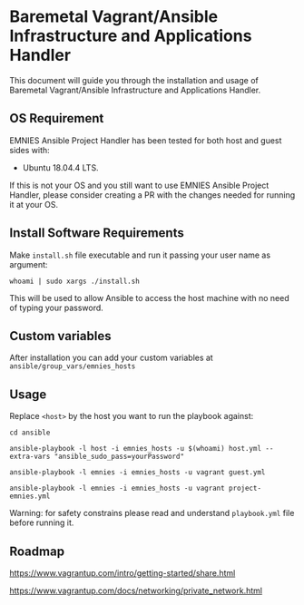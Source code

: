 # Baremetal Vagrant/Ansible Infrastructure and Applications Handler

This document will guide you through the installation and usage of Baremetal Vagrant/Ansible Infrastructure and Applications Handler. 


## OS Requirement

EMNIES Ansible Project Handler has been tested for both host and guest sides with:
*  Ubuntu 18.04.4 LTS. 

If this is not your OS and you still want to use EMNIES Ansible Project Handler, please consider creating a PR with the changes needed for running it at your OS.

## Install Software Requirements

Make `install.sh` file executable and run it passing your user name as argument:

`whoami | sudo xargs ./install.sh`

This will be used to allow Ansible to access the host machine with no need of typing your password. 

## Custom variables

After installation you can add your custom variables at `ansible/group_vars/emnies_hosts`

## Usage

Replace `<host>` by the host you want to run the playbook against:

`cd ansible`

`ansible-playbook -l host -i emnies_hosts -u $(whoami) host.yml --extra-vars "ansible_sudo_pass=yourPassword"`

`ansible-playbook -l emnies -i emnies_hosts -u vagrant guest.yml`

`ansible-playbook -l emnies -i emnies_hosts -u vagrant project-emnies.yml`

Warning: for safety constrains please read and understand `playbook.yml` file before running it.

## Roadmap

https://www.vagrantup.com/intro/getting-started/share.html

https://www.vagrantup.com/docs/networking/private_network.html
